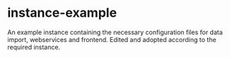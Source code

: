 # instance-example
An example instance containing the necessary configuration files for data import, webservices and frontend. Edited and adopted according to the required instance.
